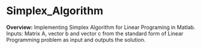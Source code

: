 # Simplex_Algorithm
**Overview:** Implementing Simplex Algorithm for Linear Programing in Matlab.
Inputs: Matrix A, vector b and vector c from the standard form of Linear Programming problem as input and outputs
the solution.
